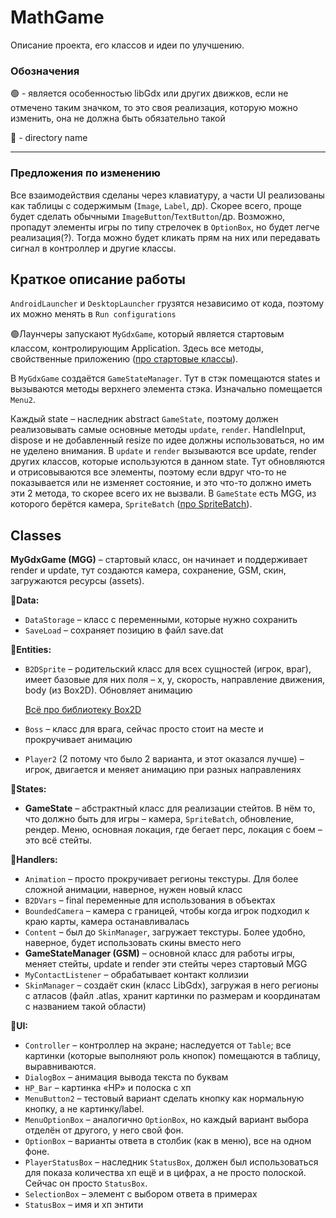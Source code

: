 # MathGame
Описание проекта, его классов и идеи по улучшению.
### Обозначения
🟢 - является особенностью libGdx или других движков, если не отмечено таким значком,
то это своя реализация, которую можно изменить, она не должна быть обязательно такой

📁 - directory name
___
### Предложения по изменению
Все взаимодействия сделаны через клавиатуру, а части UI реализованы как таблицы с содержимым (`Image`, `Label`, др). 
Скорее всего, проще будет сделать обычными `ImageButton`/`TextButton`/др. 
Возможно, пропадут элементы игры по типу стрелочек в `OptionBox`, но будет легче реализация(?).
Тогда можно будет кликать прям на них или передавать сигнал в контроллер и другие классы.
## Краткое описание работы
`AndroidLauncher` и `DesktopLauncher` грузятся независимо от кода, поэтому их можно менять в `Run configurations`
 
🟢Лаунчеры запускают `MyGdxGame`, который является стартовым классом, контролирующим Application. 
Здесь все методы, свойственные приложению ([про стартовые классы](https://libgdx.com/wiki/app/starter-classes-and-configuration)).

В `MyGdxGame` создаётся `GameStateManager`.
Тут в стэк помещаются states и вызываются методы верхнего элемента стэка. Изначально помещается `Menu2`.

Каждый state – наследник abstract `GameState`, поэтому должен реализовывать самые основные методы `update`, `render`. 
HandleInput, dispose и не добавленный resize по идее должны использоваться, но им не уделено внимания.
В `update` и `render` вызываются все update, render других классов, которые используются в данном state.
Тут обновляются и отрисовываются все элементы, поэтому если вдруг что-то не показывается или не изменяет состояние,
и это что-то должно иметь эти 2 метода, то скорее всего их не вызвали. В `GameState` есть MGG, 
из которого берётся камера, `SpriteBatch` ([про SpriteBatch](https://libgdx.com/wiki/graphics/2d/spritebatch-textureregions-and-sprites)).

## Classes
**MyGdxGame (MGG)** – стартовый класс, он начинает и поддерживает render и update, тут создаются камера, сохранение, GSM, скин, загружаются ресурсы (assets).

**📁Data:**

- `DataStorage` – класс с переменными, которые нужно сохранить
- `SaveLoad` – сохраняет позицию в файл save.dat

**📁Entities:**

- `B2DSprite` – родительский класс для всех сущностей (игрок, враг), имеет базовые для них поля – x, y, скорость, 
направление движения, body (из Box2D). Обновляет анимацию

	[Всё про библиотеку Box2D](https://libgdx.com/wiki/extensions/physics/box2d)

- `Boss` – класс для врага, сейчас просто стоит на месте и прокручивает анимацию
- `Player2` (2 потому что было 2 варианта, и этот оказался лучше) – игрок, двигается и меняет анимацию при разных направлениях
 
**📁States:**

- **GameState** – абстрактный класс для реализации стейтов. В нём то, что должно быть для игры – камера, `SpriteBatch`, 
обновление, рендер. Меню, основная локация, где бегает перс, локация с боем – это всё стейты.

**📁Handlers:**

- `Animation` – просто прокручивает регионы текстуры. Для более сложной анимации, наверное, нужен новый класс
- `B2DVars` – final переменные для использования в объектах
- `BoundedCamera` – камера с границей, чтобы когда игрок подходил к краю карты, камера останавливалась
- `Content` – был до `SkinManager`, загружает текстуры. Более удобно, наверное, будет использовать скины вместо него
- **GameStateManager (GSM)** – основной класс для работы игры, меняет стейты, update и render эти стейты через стартовый MGG
- `MyContactListener` – обрабатывает контакт коллизии
- `SkinManager` – создаёт скин (класс LibGdx), загружая в него регионы с атласов 
(файл .atlas, хранит картинки по размерам и координатам с названием такой области)

**📁UI:**

- `Controller` – контроллер на экране; наследуется от `Table`; все картинки (которые выполняют роль кнопок) помещаются в таблицу, выравниваются.
- `DialogBox` – анимация вывода текста по буквам
- `HP_Bar` – картинка «HP» и полоска с хп
- `MenuButton2` – тестовый вариант сделать кнопку как нормальную кнопку, а не картинку/label.
- `MenuOptionBox` – аналогично `OptionBox`, но каждый вариант выбора отделён от другого, у него свой фон.
- `OptionBox` – варианты ответа в столбик (как в меню), все на одном фоне.
- `PlayerStatusBox` – наследник `StatusBox`, должен был использоваться для показа количества хп ещё и в цифрах, а не просто полоской. Сейчас он просто `StatusBox`.
- `SelectionBox` – элемент с выбором ответа в примерах
- `StatusBox` – имя и хп энтити
